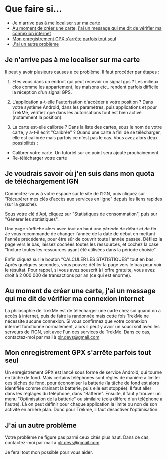 # Que faire si...

* [Je n'arrive pas à me localiser sur ma carte](#TOC-loc)
* [Au moment de créer une carte, j'ai un message qui me dit de vérifier ma connexion internet](#TOC-no-internet)
* [Mon enregistrement GPX s'arrête parfois tout seul](#TOC-record-gpx-stop)
* [J'ai un autre problème](#TOC-other)


## <a name="TOC-loc"></a>Je n'arrive pas à me localiser sur ma carte

Il peut y avoir plusieurs causes à ce problème. Il faut procéder par étapes :

1. Etes vous dans un endroit qui peut recevoir un signal gps ? 
  Les milieux clos comme les appartement, les maisons etc.. rendent parfois difficile la réception 
  d'un signal GPS.

2. L'application a-t-elle l'autorisation d'accéder à votre position ? 
  Dans votre système Android, dans les paramètres, puis applications et pour TrekMe, vérifiez que 
  dans les autorisations tout est bien activé (notamment la position).

3. La carte est-elle calibrée ?
  Dans la liste des cartes, sous le nom de votre carte, y a-t-il écrit "Calibrée" ? 
  Quand une carte a fini de se télécharger, elle est calibrée mais parfois ce n'est pas le cas. Vous 
  avez alors deux possibilités :
  
  * Calibrer votre carte. Un tutoriel sur ce point sera ajouté prochainement.
  * Re-télécharger votre carte

## <a name="TOC-quota-IGN"></a> Je voudrais savoir où j'en suis dans mon quota de téléchargement IGN

Connectez-vous à votre espace sur le site de l'IGN, puis cliquez sur "Récupérer mes clés d'accès aux 
services en ligne" depuis les liens rapides (sur la gauche).

Sous votre clé d'Api, cliquez sur "Statistiques de consommation", puis sur "Générer les statistiques".

Une page s'affiche alors avec tout en haut une période de début et de fin. Je vous recommande de 
changer l'année de la date de début en mettant l'année précédente, pour être sûr de couvrir toute 
l'année passée. 
Défilez la page vers le bas, laissez cochées toutes les ressources, et cochez la case "Inclure toutes
 les ressources ayant été utilisées dans la période choisie".

Enfin cliquez sur le bouton "CALCULER LES STATISTIQUES" tout en bas. Après quelques secondes, vous 
pouvez défiler la page vers le bas pour voir le résultat. Pour rappel, si vous avez souscrit à l'offre
 gratuite, vous avez droit à 2 000 000 de transactions par an (ce qui est énorme).

## <a name="TOC-no-internet"></a> Au moment de créer une carte, j'ai un message qui me dit de vérifier ma connexion internet

La philosophie de TrekMe est de télécharger une carte chez soi quand on a accès à internet, puis de 
faire la randonnée mais cette fois TrekMe ne nécessite aucune connexion.
Si vous confirmez que votre connexion internet fonctionne normalement, alors il peut y avoir un souci
soit avec les serveurs de l'IGN, soit avec l'un des services de TrekMe. Dans ce cas, contactez-moi
par mail à plr.devs@gmail.com

## <a name="#TOC-record-gpx-stop"></a> Mon enregistrement GPX s'arrête parfois tout seul

Un enregistrement GPX est lancé sous forme de service Android, qui tourne en tâche de fond. 
Mais certains téléphones sont réglés de manière a limiter ces tâches de fond, pour économiser la 
batterie (la tâche de fond est alors identifiée comme drainant la batterie, puis elle est stoppée).
Il faut aller dans les réglages du téléphone, dans "Batterie". Ensuite, il faut y trouver un menu 
"Optimisation de la batterie" ou similaire (cela diffère d'un téléphone a l'autre). Là on peut 
définir pour chaque application la limite ou non de son activité en arrière plan. 
Donc pour Trekme, il faut désactiver l'optimisation.

## <a name="TOC-other"></a> J'ai un autre problème

Votre problème ne figure pas parmi ceux cités plus haut. Dans ce cas, contactez-moi par mail à plr.devs@gmail.com

Je ferai tout mon possible pour vous aider.



